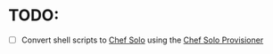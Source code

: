 

# TODO:
- [ ] Convert shell scripts to [Chef Solo](http://docs.chef.io/chef_solo.html) using the [Chef Solo Provisioner](http://docs.vagrantup.com/v2/provisioning/chef_solo.html)
